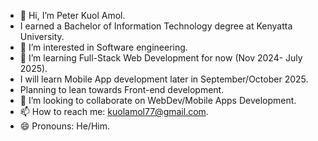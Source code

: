 - 👋 Hi, I’m Peter Kuol Amol.
-   I earned a Bachelor of Information Technology degree at Kenyatta University.
- 👀 I’m interested in Software engineering.
- 🌱 I’m learning Full-Stack Web Development for now (Nov 2024- July 2025).
-   I will learn Mobile App development later in September/October 2025.
-   Planning to lean towards Front-end development.
- 💞️ I’m looking to collaborate on WebDev/Mobile Apps Development.
- 📫 How to reach me: kuolamol77@gmail.com.
- 😄 Pronouns: He/Him.


<!---
Quol04/Quol04 is a ✨ special ✨ repository because its `README.md` (this file) appears on your GitHub profile.
You can click the Preview link to take a look at your changes.
--->
